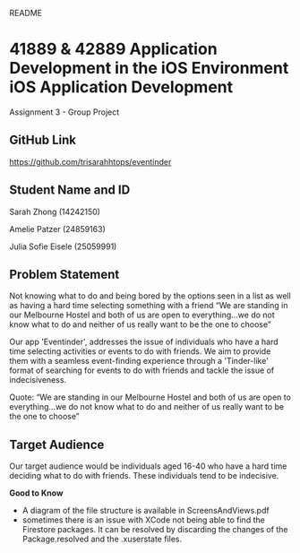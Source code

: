 README
# 41889 & 42889 Application Development in the iOS Environment iOS Application Development #

Assignment 3 - Group Project

## GitHub Link ##

https://github.com/trisarahhtops/eventinder

## Student Name and ID ##
Sarah Zhong (14242150)

Amelie Patzer (24859163)

Julia Sofie Eisele (25059991)

## Problem Statement ##

Not knowing what to do and being bored by the options seen in a list as well as having a hard time selecting something with a friend
“We are standing in our Melbourne Hostel and both of us are open to everything…we do not know what to do and neither of us really want to be the one to choose”

Our app 'Eventinder', addresses the issue of individuals who have a hard time selecting activities or events to do with friends. We aim to provide them with a seamless event-finding experience through a 'Tinder-like' format of searching for events to do with friends and tackle the issue of indecisiveness. 

Quote: “We are standing in our Melbourne Hostel and both of us are open to everything…we do not know what to do and neither of us really want to be the one to choose”

## Target Audience ##

Our target audience would be individuals aged 16-40 who have a hard time deciding what to do with friends. These individuals tend to be indecisive. 

**Good to Know**

- A diagram of the file structure is available in ScreensAndViews.pdf
- sometimes there is an issue with XCode not being able to find the Firestore packages. It can be resolved by discarding the changes of the Package.resolved and the .xuserstate files. 
